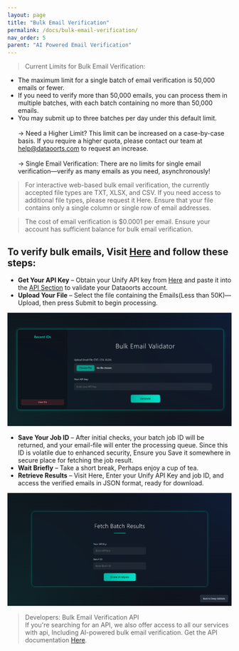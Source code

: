 ```yaml
---
layout: page
title: "Bulk Email Verification" 
permalink: /docs/bulk-email-verification/
nav_order: 5
parent: "AI Powered Email Verification"
---
```


> Current Limits for Bulk Email Verification:
* The maximum limit for a single batch of email verification is 50,000 emails or fewer.
* If you need to verify more than 50,000 emails, you can process them in multiple batches, with each batch containing no more than 50,000 emails.
* You may submit up to three batches per day under this default limit.
<br><br>
    → Need a Higher Limit?
    This limit can be increased on a case-by-case basis. If you require a higher quota, please contact our team at help@dataoorts.com to request an increase.
<br><br>
    → Single Email Verification:
    There are no limits for single email verification—verify as many emails as you need, asynchronously!

> For interactive web-based bulk email verification, the currently accepted file types are TXT, XLSX, and CSV. If you need access to additional file types, please request it Here. Ensure that your file contains only a single column or single row of email addresses.

> The cost of email verification is $0.0001 per email. Ensure your account has sufficient balance for bulk email verification.

## To verify bulk emails, Visit [Here](https://mails.dataoorts.com/batch) and follow these steps:
* **Get Your API Key** – Obtain your Unify API key from [Here](https://cloud.dataoorts.com/unify_api) and paste it into the [API Section](https://mails.dataoorts.com/batch) to validate your Dataoorts account.
* **Upload Your File** – Select the file containing the Emails(Less than 50K)—Upload, then press Submit to begin processing.

![Bulk Email Verification WebUI - Hosted in Hugging Face](bulk_email_verification.png)

* **Save Your Job ID** – After initial checks, your batch job ID will be returned, and your email-file will enter the processing queue. Since this ID is volatile due to enhanced security, Ensure you Save it somewhere in secure place for fetching the job result.
* **Wait Briefly** – Take a short break, Perhaps enjoy a cup of tea.
* **Retrieve Results** – Visit Here, Enter your Unify API Key and job ID, and access the verified emails in JSON format, ready for download.

![Bulk Email Verification WebUI - Hosted in Hugging Face](bulk_email_verification_2.png)

>Developers: Bulk Email Verification API
<br> If you're searching for an API, we also offer access to all our services with api, Including AI-powered bulk email verification. Get the API documentation [Here](https://dataoorts.document360.io/v1/docs/api-email-verification).